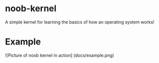 # noob-kernel
A simple kernel for learning the basics of how an operating system works!

# Example
![Picture of noob kernel in action] (docs/example.png)